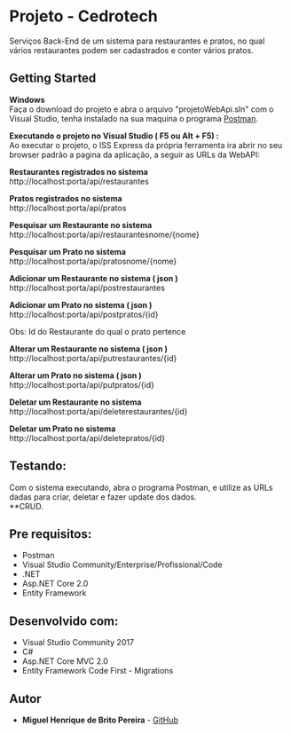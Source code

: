 # Projeto - Cedrotech

Serviços Back-End de um sistema para restaurantes e pratos, no qual vários restaurantes podem ser cadastrados e conter vários pratos.

## Getting Started

**Windows**<br />
Faça o download do projeto e abra o arquivo "projetoWebApi.sln" com o Visual Studio, tenha instalado na sua maquina o programa [Postman](https://www.getpostman.com/).

**Executando o projeto no Visual Studio ( F5 ou Alt + F5) :**<br />
Ao executar o projeto, o ISS Express da própria ferramenta ira abrir no seu browser padrão a pagina da aplicação, a seguir as URLs da WebAPI:

**Restaurantes registrados no sistema**<br />
http://localhost:porta/api/restaurantes

**Pratos registrados no sistema**<br />
http://localhost:porta/api/pratos

**Pesquisar um Restaurante no sistema**<br />
http://localhost:porta/api/restaurantesnome/{nome}

**Pesquisar um Prato no sistema**<br />
http://localhost:porta/api/pratosnome/{nome}

**Adicionar  um Restaurante no sistema ( json )**<br />
http://localhost:porta/api/postrestaurantes

**Adicionar um Prato no sistema ( json )**<br />
http://localhost:porta/api/postpratos/{id} 

Obs: Id do Restaurante do qual o prato pertence

**Alterar um Restaurante no sistema ( json )**<br />
http://localhost:porta/api/putrestaurantes/{id}

**Alterar um Prato no sistema ( json )**<br />
http://localhost:porta/api/putpratos/{id}

**Deletar um Restaurante no sistema**<br />
http://localhost:porta/api/deleterestaurantes/{id}

**Deletar um Prato no sistema**<br />
http://localhost:porta/api/deletepratos/{id}

## Testando:
Com o sistema executando, abra o programa Postman, e utilize as URLs dadas para criar, deletar e fazer update dos dados.<br />
**CRUD.

## Pre requisitos:
*  Postman <br /> 
*  Visual Studio Community/Enterprise/Profissional/Code<br />
*  .NET <br />
*  Asp.NET Core 2.0 <br />
*  Entity Framework <br />

## Desenvolvido com:
*  Visual Studio Community 2017 <br /> 
*  C# <br />
*  Asp.NET Core MVC 2.0 <br />
*  Entity Framework Code First - Migrations <br />

## Autor
* **Miguel Henrique de Brito Pereira** - [GitHub](https://github.com/miguelhbrito)

